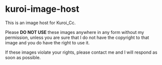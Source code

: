 # kuroi-image-host
This is an image host for Kuroi_Cc. 

Please **DO NOT USE** these images anywhere in any form without my permission, unless you are sure that I do not have the copyright to that image and you do have the right to use it. 

If these images violate your rights, please contact me and I will respond as soon as possible.

